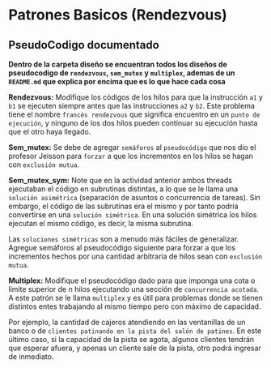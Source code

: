 # Patrones Basicos (Rendezvous)

## PseudoCodigo documentado

**Dentro de la carpeta diseño se encuentran todos los diseños de pseudocodigo de `rendezvous`, `sem_mutex` y `multiplex`, ademas de un `README.md` que explica por encima que es lo que hace cada cosa**

**Rendezvous:** Modifique los códigos de los hilos para que la instrucción `a1` y `b1` se ejecuten siempre antes que las instrucciones `a2` y `b2`. Este problema tiene el nombre `francés rendezvous` que significa encuentro en un `punto de ejecución`, y ninguno de los dos hilos pueden continuar su ejecución hasta que el otro haya llegado.

**Sem_mutex:** Se debe de agregar `semáforos` al `pseudocódigo` que nos dio el profesor Jeisson para `forzar` a que los incrementos en los hilos se hagan con `exclusión mutua`.

**Sem_mutex_sym:** Note que en la actividad anterior ambos threads ejecutaban el código en subrutinas distintas, a lo que se le llama una `solución asimétrica` (separación de asuntos o concurrencia de tareas). Sin embargo, el código de las subrutinas era el mismo y por tanto podría convertirse en una `solución simétrica`. En una solución simétrica los hilos ejecutan el mismo código, es decir, la misma subrutina.

Las `soluciones simétricas` son a menudo más fáciles de generalizar. Agregue semáforos al pseudocódigo siguiente para forzar a que los incrementos hechos por una cantidad arbitraria de hilos sean con `exclusión mutua`.

**Multiplex:** Modifique el pseudocódigo dado para que imponga una cota o límite superior de n hilos ejecutando una sección de `concurrencia acotada`. A este patrón se le llama `multiplex` y es útil para problemas donde se tienen distintos entes trabajando al mismo tiempo pero con máximo de capacidad.

Por ejemplo, la cantidad de cajeros atendiendo en las ventanillas de un banco o de `clientes patinando en la pista del salón de patines`. En este último caso, si la capacidad de la pista se agota, algunos clientes tendrán que esperar afuera, y apenas un cliente sale de la pista, otro podrá ingresar de inmediato.
